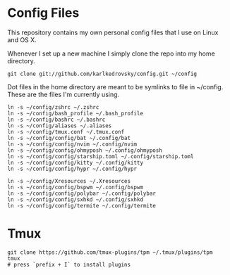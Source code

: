 # Config Files

This repository contains my own personal config files that I use on
Linux and OS X.

Whenever I set up a new machine I simply clone the repo into my home
directory.

    git clone git://github.com/karlkedrovsky/config.git ~/config

Dot files in the home directory are meant to be symlinks to file in ~/config. These are the files I'm currently using.

    ln -s ~/config/zshrc ~/.zshrc
    ln -s ~/config/bash_profile ~/.bash_profile
    ln -s ~/config/bashrc ~/.bashrc
    ln -s ~/config/aliases ~/.aliases
    ln -s ~/config/tmux.conf ~/.tmux.conf
    ln -s ~/config/config/bat ~/.config/bat
    ln -s ~/config/config/nvim ~/.config/nvim
    ln -s ~/config/config/ohmyposh ~/.config/ohmyposh
    ln -s ~/config/config/starship.toml ~/.config/starship.toml
    ln -s ~/config/config/kitty ~/.config/kitty
    ln -s ~/config/config/hypr ~/.config/hypr

    ln -s ~/config/Xresources ~/.Xresources
    ln -s ~/config/config/bspwm ~/.config/bspwm
    ln -s ~/config/config/polybar ~/.config/polybar
    ln -s ~/config/config/sxhkd ~/.config/sxhkd
    ln -s ~/config/config/termite ~/.config/termite

# Tmux

    git clone https://github.com/tmux-plugins/tpm ~/.tmux/plugins/tpm
    tmux
    # press `prefix + I` to install plugins
